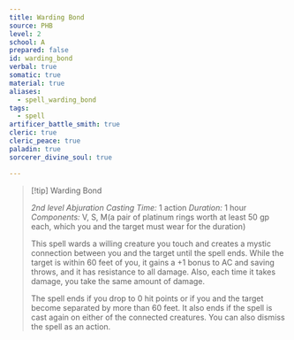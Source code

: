```yaml
---
title: Warding Bond
source: PHB
level: 2
school: A
prepared: false
id: warding_bond
verbal: true
somatic: true
material: true
aliases:
  - spell_warding_bond
tags:
  - spell
artificer_battle_smith: true
cleric: true
cleric_peace: true
paladin: true
sorcerer_divine_soul: true

---
```

>[!tip] Warding Bond
>
> *2nd level Abjuration*
> *Casting Time:* 1 action
> *Duration:* 1 hour
> *Components:* V, S, M(a pair of platinum rings worth at least 50 gp each, which you and the target must wear for the duration)
>
>This spell wards a willing creature you touch and creates a mystic connection between you and the target until the spell ends. While the target is within 60 feet of you, it gains a +1 bonus to AC and saving throws, and it has resistance to all damage. Also, each time it takes damage, you take the same amount of damage.
>
>The spell ends if you drop to 0 hit points or if you and the target become separated by more than 60 feet. It also ends if the spell is cast again on either of the connected creatures. You can also dismiss the spell as an action.
>


